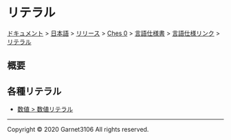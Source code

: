 # リテラル

[ドキュメント](../../../../../../index.md) > [日本語](../../../../../index.md) > [リリース](../../../../index.md) > [Ches 0](../../../index.md) > [言語仕様書](../../index.md) > [言語仕様リンク](../index.md) > [リテラル](./index.md)

## 概要

## 各種リテラル

- [数値 > 数値リテラル](../number/index.md)

---

Copyright © 2020 Garnet3106 All rights reserved.
